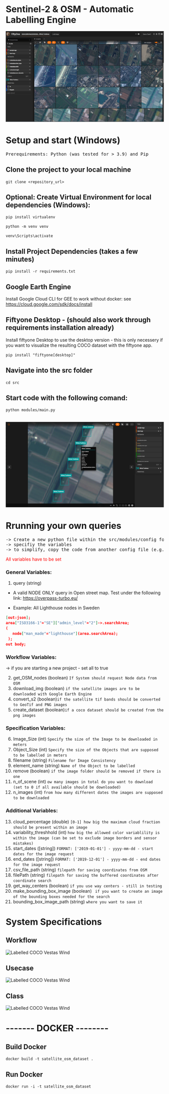 # Sentinel-2 & OSM - Automatic Labelling Engine

![Labelled COCO Vestas Wind](./src/static/Fiftyone_example.png "Labelled COCO Dataset after using this Workflow")

# Setup and start (Windows)
<pre>
Prerequirements: Python (was tested for > 3.9) and Pip
</pre>

## Clone the project to your local machine
```
git clone <repository_url>
```
## Optional: Create Virtual Environment for local dependencies (Windows):
```
pip install virtualenv
```
```
python -m venv venv
```
```
venv\Scripts\activate
```
## Install Project Dependencies (takes a few minutes)
```
pip install -r requirements.txt
```
## Google Earth Engine

Install Google Cloud CLI for GEE to work without docker:
see https://cloud.google.com/sdk/docs/install

## Fiftyone Desktop - (should also work through requirements installation already)
Install fiftyone Desktop to use the desktop version - this is only necessery if you want to visualize the resulting COCO dataset with the fiftyone app. 
```
pip install "fiftyone[desktop]"
```

## Navigate into the src folder 
```
cd src
```
## Start code with the following comand: 
```
python modules/main.py
``` 
</kbd>

&nbsp; 
![Example Vestas Wind](./src/static/Vestas_Wind_example.png "Example Output for Vestas Wind Turbines in the Netherlands")

# Rrunning your own queries
<pre>
-> Create a new python file within the src/modules/config folder
-> specifiy the variables 
-> to simplify, copy the code from another config file (e.g. Example_Config_lighthouses_Sweden.py)
</pre>

<span style="color:red">All variables have to be set</span>

### General Variables: 
1.  query (string)
-  A valid NODE ONLY query in Open street map. Test under the following link: https://overpass-turbo.eu/

- Example: All Lighthouse nodes in Sweden
```json
[out:json];
area["ISO3166-1"="SE"]["admin_level"="2"]->.searchArea;
(
   node["man_made"="lighthouse"](area.searchArea);
 );
out body;
```
### Workflow Variables:
-> if you are starting a new project - set all to true

2. get_OSM_nodes (boolean) 
```If System should request Node data from OSM```
3. download_img (boolean) ```if the satellite images are to be downloaded with Google Earth Engine```
4. convert_s2 (boolean)```if the satellite tif bands should be converted to GeoTif and PNG images```
5. create_dataset (boolean)```if a coco dataset should be created from the png images```

### Specification Variables:
6. Image_Size (int) ```Specify the size of the Image to be downloaded in meters```
7. Object_Size (int) ```Specify the size of the Objects that are supposed to be labelled in meters```
8. filename (string) ```Filename for Image Consistency```
9. element_name (string) ```Name of the Object to be labelled```
10. remove (boolean) ``` if the image folder should be removed if there is one ```
11. n_of_scene (int) ```ow many images in total do you want to download (set to 0 if all available should be downloaded)```
12. n_images (int) ```from how many different dates the images are supposed to be downloaded```

### Additional Variables:
13. cloud_percentage (double) ```[0-1] how big the maximum cloud fraction should be present within an image```
14. variability_threshhold (int) ```how big the allowed color variablility is within the image (can be set to exclude image borders and sensor mistakes)```
15. start_dates ([string]) ```FORMAT: ['2019-01-01'] - yyyy-mm-dd - start dates for the image request```
16. end_dates ([string]) ```FORMAT: ['2019-12-01'] - yyyy-mm-dd - end dates for the image request```
17. csv_file_path (string) ```filepath for saving coordinates from OSM```
18. filePath (string) ```filepath for saving the buffered coordinates after coordinate search```
19. get_way_centers (boolean) ```if you use way centers - still in testing ```
20. make_bounding_box_image (boolean) ``` if you want to create an image of the bounding boxes needed for the search```
21. bounding_box_image_path (string) ```where you want to save it```

# System Specifications
## Workflow
![Labelled COCO Vestas Wind](./src/static/workflow.png "Labelled COCO Dataset after using this Workflow" )
## Usecase
![Labelled COCO Vestas Wind](./src/static/Usecase.png "Labelled COCO Dataset after using this Workflow")
## Class 
![Labelled COCO Vestas Wind](./src/static/class.png "Labelled COCO Dataset after using this Workflow")

# ------- DOCKER --------
## Build Docker 
```
docker build -t satellite_osm_dataset .
```

## Run Docker 
```
docker run -i -t satellite_osm_dataset
```
